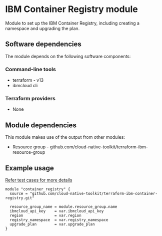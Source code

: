 # IBM Container Registry module

Module to set up the IBM Container Registry, including creating a namespace and upgrading the plan.

## Software dependencies

The module depends on the following software components:

### Command-line tools

- terraform - v13
- ibmcloud cli

### Terraform providers

- None

## Module dependencies

This module makes use of the output from other modules:

- Resource group - github.com/cloud-native-toolkit/terraform-ibm-resource-group

## Example usage

[Refer test cases for more details](test/stages/stage2-container-registry.tf)

```hcl-terraform
module "container_registry" {
  source = "github.com/cloud-native-toolkit/terraform-ibm-container-registry.git"

  resource_group_name = module.resource_group.name
  ibmcloud_api_key    = var.ibmcloud_api_key
  region              = var.region
  registry_namespace  = var.registry_namespace
  upgrade_plan        = var.upgrade_plan
}
```
